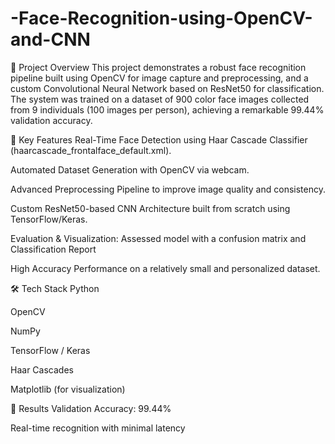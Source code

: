 # -Face-Recognition-using-OpenCV-and-CNN


📌 Project Overview
This project demonstrates a robust face recognition pipeline built using OpenCV for image capture and preprocessing, and a custom Convolutional Neural Network based on ResNet50 for classification. The system was trained on a dataset of 900 color face images collected from 9 individuals (100 images per person), achieving a remarkable 99.44% validation accuracy.

🎯 Key Features
Real-Time Face Detection using Haar Cascade Classifier (haarcascade_frontalface_default.xml).

Automated Dataset Generation with OpenCV via webcam.

Advanced Preprocessing Pipeline to improve image quality and consistency.

Custom ResNet50-based CNN Architecture built from scratch using TensorFlow/Keras.

Evaluation & Visualization: Assessed model with a confusion matrix and Classification Report

High Accuracy Performance on a relatively small and personalized dataset.

🛠️ Tech Stack
Python

OpenCV

NumPy

TensorFlow / Keras

Haar Cascades

Matplotlib (for visualization)

🚀 Results
Validation Accuracy: 99.44%

Real-time recognition with minimal latency
